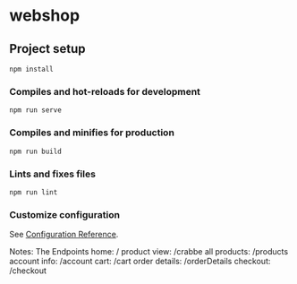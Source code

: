 # webshop

## Project setup
```
npm install
```

### Compiles and hot-reloads for development
```
npm run serve
```

### Compiles and minifies for production
```
npm run build
```

### Lints and fixes files
```
npm run lint
```

### Customize configuration
See [Configuration Reference](https://cli.vuejs.org/config/).

Notes: The Endpoints
home: /
product view: /crabbe
all products: /products
account info: /account
cart: /cart
order details: /orderDetails
checkout: /checkout
